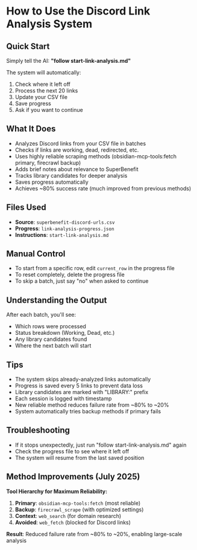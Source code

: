 # How to Use the Discord Link Analysis System

## Quick Start
Simply tell the AI: **"follow start-link-analysis.md"**

The system will automatically:
1. Check where it left off
2. Process the next 20 links
3. Update your CSV file
4. Save progress
5. Ask if you want to continue

## What It Does
- Analyzes Discord links from your CSV file in batches
- Checks if links are working, dead, redirected, etc.
- Uses highly reliable scraping methods (obsidian-mcp-tools:fetch primary, firecrawl backup)
- Adds brief notes about relevance to SuperBenefit
- Tracks library candidates for deeper analysis
- Saves progress automatically
- Achieves ~80% success rate (much improved from previous methods)

## Files Used
- **Source**: `superbenefit-discord-urls.csv`
- **Progress**: `link-analysis-progress.json`
- **Instructions**: `start-link-analysis.md`

## Manual Control
- To start from a specific row, edit `current_row` in the progress file
- To reset completely, delete the progress file
- To skip a batch, just say "no" when asked to continue

## Understanding the Output
After each batch, you'll see:
- Which rows were processed
- Status breakdown (Working, Dead, etc.)
- Any library candidates found
- Where the next batch will start

## Tips
- The system skips already-analyzed links automatically
- Progress is saved every 5 links to prevent data loss
- Library candidates are marked with "LIBRARY:" prefix
- Each session is logged with timestamp
- New reliable method reduces failure rate from ~80% to ~20%
- System automatically tries backup methods if primary fails

## Troubleshooting
- If it stops unexpectedly, just run "follow start-link-analysis.md" again
- Check the progress file to see where it left off
- The system will resume from the last saved position

## Method Improvements (July 2025)
**Tool Hierarchy for Maximum Reliability:**
1. **Primary**: `obsidian-mcp-tools:fetch` (most reliable)
2. **Backup**: `firecrawl_scrape` (with optimized settings)
3. **Context**: `web_search` (for domain research)
4. **Avoided**: `web_fetch` (blocked for Discord links)

**Result**: Reduced failure rate from ~80% to ~20%, enabling large-scale analysis